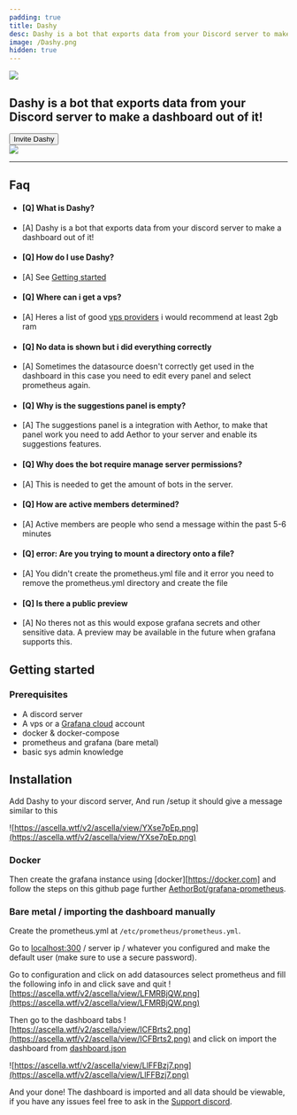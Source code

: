 ```yaml
---
padding: true
title: Dashy
desc: Dashy is a bot that exports data from your Discord server to make a dashboard out of it!
image: /Dashy.png
hidden: true
---
```


<script>
	import { DISCORD, DASHY_INVITE } from '../consts';


</script>
<div class="flex justify-center">
	<img src="/Dashy.png" class="h-48 rounded-xl" />
</div>
<h2 class="text-lg text-center">
	Dashy is a bot that exports data from your Discord server to make a dashboard out of it!
</h2>
<a href={DASHY_INVITE} rel="external" target="_blank" class="no-underline flex justify-center">
<button class="btn btn-primary">
  Invite Dashy
</button>
</a>
<div class="flex justify-center">
	<img src="https://ascella.wtf/v2/ascella/view/kHwbHtmf.png" class="w-[100rem]" />
</div>

---

## Faq

- #### [Q] What is Dashy?
- [A] Dashy is a bot that exports data from your discord server to make a dashboard out of it!

- #### [Q] How do I use Dashy?
- [A] See [Getting started](#getting-started)

- #### [Q] Where can i get a vps?
- [A] Heres a list of good [vps providers](https://gist.github.com/Tricked-dev/6fee7a1394f02405659902c98abdb784) i would recommend at least 2gb ram

- #### [Q] No data is shown but i did everything correctly
- [A] Sometimes the datasource doesn't correctly get used in the dashboard in this case you need to edit every panel and select prometheus again.

- #### [Q] Why is the suggestions panel is empty?
- [A] The suggestions panel is a integration with Aethor, to make that panel work you need to add Aethor to your server and enable its suggestions features.

- #### [Q] Why does the bot require manage server permissions?
- [A] This is needed to get the amount of bots in the server.

- #### [Q] How are active members determined?
- [A] Active members are people who send a message within the past 5-6 minutes

- #### [Q] error: Are you trying to mount a directory onto a file?
- [A] You didn't create the prometheus.yml file and it error you need to remove the prometheus.yml directory and create the file

- #### [Q] Is there a public preview
- [A] No theres not as this would expose grafana secrets and other sensitive data. A preview may be available in the future when grafana supports this.

## Getting started

### Prerequisites

- A discord server
- A vps or a [Grafana cloud](https://grafana.com/products/cloud/) account
- docker & docker-compose
- prometheus and grafana (bare metal)
- basic sys admin knowledge

## Installation

Add Dashy to your discord server, And run /setup it should give a message similar to this

![https://ascella.wtf/v2/ascella/view/YXse7pEp.png](https://ascella.wtf/v2/ascella/view/YXse7pEp.png)

### Docker

Then create the grafana instance using [docker][https://docker.com] and follow the steps on this github page further [AethorBot/grafana-prometheus](https://github.com/AethorBot/grafana-prometheus).

### Bare metal / importing the dashboard manually

Create the prometheus.yml at `/etc/prometheus/prometheus.yml`.

Go to [localhost:300](https://localhost:300) / server ip / whatever you configured and make the default user (make sure to use a secure password).

Go to configuration and click on add datasources select prometheus and fill the following info in and click save and quit
![https://ascella.wtf/v2/ascella/view/LFMRBjQW.png](https://ascella.wtf/v2/ascella/view/LFMRBjQW.png)

Then go to the dashboard tabs ![https://ascella.wtf/v2/ascella/view/ICFBrts2.png](https://ascella.wtf/v2/ascella/view/ICFBrts2.png) and click on import the dashboard from [dashboard.json](https://github.com/AethorBot/grafana-prometheus/blob/master/dashboard.json)

![https://ascella.wtf/v2/ascella/view/LlFFBzj7.png](https://ascella.wtf/v2/ascella/view/LlFFBzj7.png)

And your done! The dashboard is imported and all data should be viewable, if you have any issues feel free to ask in the [Support discord]({DISCORD}).
